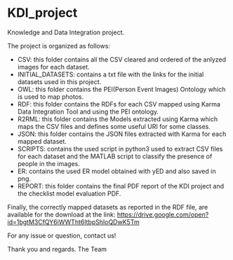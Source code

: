 # KDI_project
Knowledge and Data Integration project.

The project is organized as follows:
- CSV: this folder contains all the CSV cleared and ordered of the anlyzed images for each dataset.
- INITIAL_DATASETS: contains a txt file with the links for the initial datasets used in this project.
- OWL: this folder contains the PEI(Person Event Images) Ontology which is used to map photos.
- RDF: this folder contains the RDFs for each CSV mapped using Karma Data Integration Tool and using the PEI ontology.
- R2RML: this folder contains the Models extracted using Karma which maps the CSV files and defines some useful URI for some classes.
- JSON: this folder contains the JSON files extracted with Karma for each mapped dataset.
- SCRIPTS: contains the used script in python3 used to extract CSV files for each dataset and the MATLAB script to classify the presence of people in the images.
- ER: contains the used ER model obtained with yED and also saved in png.
- REPORT: this folder contains the final PDF report of the KDI project and the checklist model evaluation PDF.

Finally, the correctly mapped datasets as reported in the RDF file, are available for the download at the link:
https://drive.google.com/open?id=1bgtM3CfQY6iWWTht6ltbpShIoQDwK5Tm

For any issue or question, contact us!

Thank you and regards.
The Team
